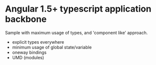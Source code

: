 # Angular 1.5+ typescript application backbone

Sample with maximum usage of types, and 'component like' approach.
 - explicit types everywhere
 - minimum usage of global state/variable
 - oneway bindings
 - UMD (modules)